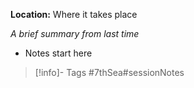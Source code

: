 **Location:** Where it takes place

*A brief summary from last time*

- Notes start here

> [!info]- Tags
> #7thSea#sessionNotes <game>

